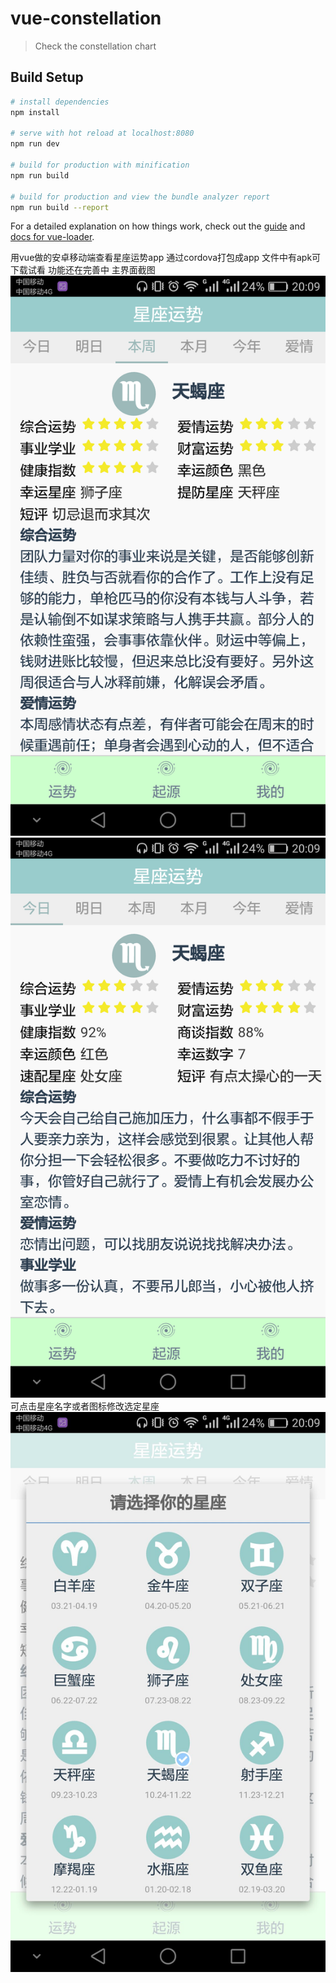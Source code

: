 # vue-constellation

> Check the constellation chart

## Build Setup

``` bash
# install dependencies
npm install

# serve with hot reload at localhost:8080
npm run dev

# build for production with minification
npm run build

# build for production and view the bundle analyzer report
npm run build --report
```

For a detailed explanation on how things work, check out the [guide](http://vuejs-templates.github.io/webpack/) and [docs for vue-loader](http://vuejs.github.io/vue-loader).

用vue做的安卓移动端查看星座运势app
通过cordova打包成app
文件中有apk可下载试看
功能还在完善中
主界面截图
![主界面](https://github.com/chenguini/vue-constellation/blob/master/pic2.png)
![主界面](http://github.com/chenguini/vue-constellation/blob/master/pic3.png)
可点击星座名字或者图标修改选定星座
![选择星座](http://github.com/chenguini/vue-constellation/blob/master/pic1.jpg)
